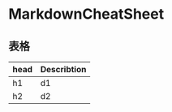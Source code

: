 # MarkdownCheatSheet

## 表格

| head | Describtion |
| ---- | ----------- |
| h1   | d1          |
| h2   | d2          |
